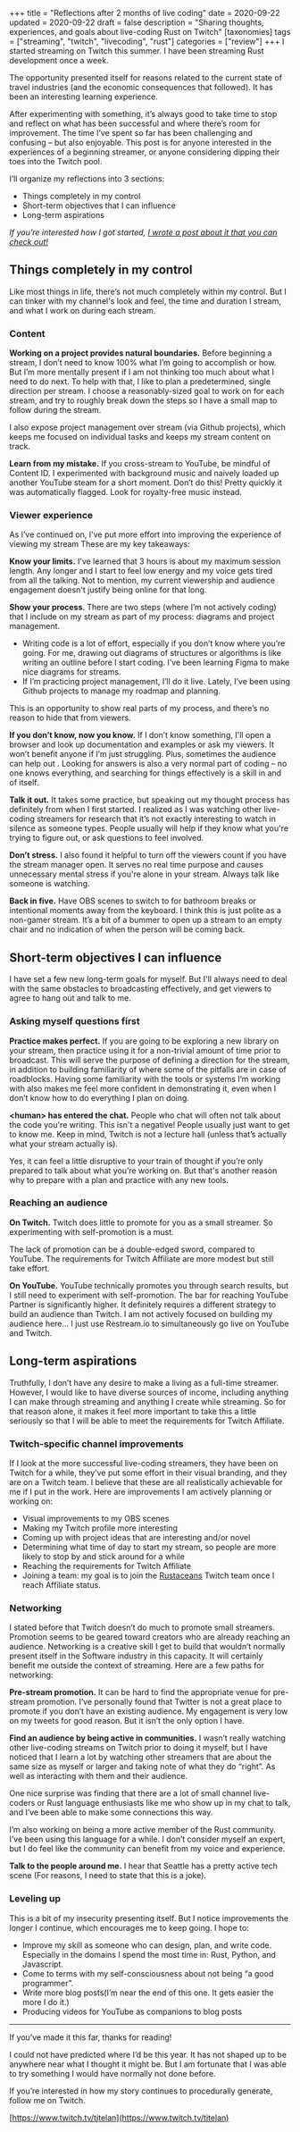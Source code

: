 +++
title = "Reflections after 2 months of live coding"
date = 2020-09-22
updated = 2020-09-22
draft = false
description = "Sharing thoughts, experiences, and goals about live-coding Rust on Twitch"
[taxonomies]
tags = ["streaming", "twitch", "livecoding", "rust"]
categories = ["review"]
+++
I started streaming on Twitch this summer. I have been streaming Rust development once a week.

The opportunity presented itself for reasons related to the current state of travel industries (and the economic consequences that followed). It has been an interesting learning experience. 

After experimenting with something, it’s always good to take time to stop and reflect on what has been successful and where there’s room for improvement. The time I’ve spent so far has been challenging and confusing – but also enjoyable. This post is for anyone interested in the experiences of a beginning streamer, or anyone considering dipping their toes into the Twitch pool.

I’ll organize my reflections into 3 sections:

*   Things completely in my control
*   Short-term objectives that I can influence
*   Long-term aspirations

_If you’re interested how I got started, [I wrote a post about it that you can check out!](@/blog/2020-07-29-what-I-learned-running-a-live-programming-stream-from-linux.md)_

## Things completely in my control

Like most things in life, there’s not much completely within my control. But I can tinker with my channel's look and feel, the time and duration I stream, and what I work on during each stream.

### Content

**Working on a project provides natural boundaries.** Before beginning a stream, I don’t need to know 100% what I’m going to accomplish or how. But I’m more mentally present if I am not thinking too much about what I need to do next. To help with that, I like to plan a predetermined, single direction per stream. I choose a reasonably-sized goal to work on for each stream, and try to roughly break down the steps so I have a small map to follow during the stream.

I also expose project management over stream (via Github projects), which keeps me focused on individual tasks and keeps my stream content on track.

**Learn from my mistake.** If you cross-stream to YouTube, be mindful of Content ID. I experimented with background music and naively loaded up another YouTube steam for a short moment. Don’t do this! Pretty quickly it was automatically flagged. Look for royalty-free music instead.

### Viewer experience

As I’ve continued on, I've put more effort into improving the experience of viewing my stream These are my key takeaways:

**Know your limits.** I’ve learned that 3 hours is about my maximum session length. Any longer and I start to feel low energy and my voice gets tired from all the talking. Not to mention, my current viewership and audience engagement doesn't justify being online for that long.

**Show your process**. There are two steps (where I’m not actively coding) that I include on my stream as part of my process: diagrams and project management. 

*   Writing code is a lot of effort, especially if you don’t know where you’re going. For me, drawing out diagrams of structures or algorithms is like writing an outline before I start coding. I’ve been learning Figma to make nice diagrams for streams.
*   If I’m practicing project management, I’ll do it live. Lately, I’ve been using Github projects to manage my roadmap and planning.

This is an opportunity to show real parts of my process, and there’s no reason to hide that from viewers. 

**If you don’t know, now you know.** If I don’t know something, I'll open a browser and look up documentation and examples or ask my viewers. It won’t benefit anyone if I’m just struggling. Plus, sometimes the audience can help out . Looking for answers is also a very normal part of coding – no one knows everything, and searching for things effectively is a skill in and of itself.

**Talk it out.** It takes some practice, but speaking out my thought process has definitely  from when I first started. I realized as I was watching other live-coding streamers for research that it’s not exactly interesting to watch in silence as someone types. People usually will help if they know what you're trying to figure out, or ask questions to feel involved.

**Don’t stress.** I also found it helpful to turn off the viewers count if you have the stream manager open. It serves no real time purpose and causes unnecessary mental stress if you're alone in your stream. Always talk like someone is watching.

**Back in five.** Have OBS scenes to switch to for bathroom breaks or intentional moments away from the keyboard.  I think this is just polite as a non-gamer stream. It’s a bit of a bummer to open up a stream to an empty chair and no indication of when the person will be coming back.

## Short-term objectives I can influence

I have set a few new long-term goals for myself. But I'll always need to deal with the same obstacles to broadcasting effectively, and get viewers to agree to hang out and talk to me.

### Asking myself questions first

**Practice makes perfect.** If you are going to be exploring a new library on your stream, then practice using it for a non-trivial amount of time prior to broadcast. This will serve the purpose of defining a direction for the stream, in addition to building familiarity of where some of the pitfalls are in case of roadblocks. Having some familiarity with the tools or systems I’m working with also makes me feel more confident in demonstrating it, even when I don’t know how to do everything I plan on doing.

**&lt;human> has entered the chat.** People who chat will often not talk about the code you're writing. This isn't a negative! People usually just want to get to know me. Keep in mind, Twitch is not a lecture hall (unless that’s actually what your stream actually is).

Yes, it can feel a little disruptive to your train of thought if you’re only prepared to talk about what you’re working on. But that's another reason why to prepare with a plan and practice with any new tools.

### Reaching an audience

**On Twitch.** Twitch does little to promote for you as a small streamer. So experimenting with self-promotion is a must.

The lack of promotion can be a double-edged sword, compared to YouTube. The requirements for Twitch Affiliate are more modest but still take effort. 

**On YouTube.** YouTube technically promotes you through search results, but I still need to experiment with self-promotion. The bar for reaching YouTube Partner is significantly higher. It definitely requires a different strategy to build an audience than Twitch. I am not actively focused on building my audience here... I just use Restream.io to simultaneously go live on YouTube and Twitch.

## Long-term aspirations

Truthfully, I don’t have any desire to make a living as a full-time streamer. However, I would like to have diverse sources of income, including anything I can make through streaming and anything I create while streaming. So for that reason alone, it makes it feel more important to take this a little seriously so that I will be able to meet the requirements for Twitch Affiliate.

### Twitch-specific channel improvements

If I look at the more successful live-coding streamers, they have been on Twitch for a while, they’ve put some effort in their visual branding, and they are on a Twitch team. I believe that these are all realistically achievable for me if I put in the work. Here are improvements I am actively planning or working on:

*   Visual improvements to my OBS scenes
*   Making my Twitch profile more interesting
*   Coming up with project ideas that are interesting and/or novel
*   Determining what time of day to start my stream, so people are more likely to stop by and stick around for a while
*   Reaching the requirements for Twitch Affiliate
*   Joining a team: my goal is to join the [Rustaceans](https://www.twitch.tv/team/rustaceans) Twitch team once I reach Affiliate status.

### Networking

I stated before that Twitch doesn’t do much to promote small streamers. Promotion seems to be geared toward creators who are already reaching an audience. Networking is a creative skill I get to build that wouldn’t normally present itself in the Software industry in this capacity. It will certainly benefit me outside the context of streaming. Here are a few paths for networking:

**Pre-stream promotion.** It can be hard to find the appropriate venue for pre-stream promotion. I’ve personally found that Twitter is not a great place to promote if you don’t have an existing audience. My engagement is very low on my tweets for good reason. But it isn’t the only option I have. 

**Find an audience by being active in communities.** I wasn’t really watching other live-coding streams on Twitch prior to doing it myself, but I have noticed that I learn a lot by watching other streamers that are about the same size as myself or larger and taking note of what they do “right”. As well as interacting with them and their audience.

One nice surprise was finding that there are a lot of small channel live-coders or Rust language enthusiasts like me who show up in my chat to talk, and I’ve been able to make some connections this way.

I’m also working on being a more active member of the Rust community. I’ve been using this language for a while. I don’t consider myself an expert, but I do feel like the community can benefit from  my voice and experience.

**Talk to the people around me.** I hear that Seattle has a pretty active tech scene (For reasons, I need to state that this is a joke).

### Leveling up

This is a bit of my insecurity presenting itself. But I notice improvements the longer I continue, which encourages me to keep going. I hope to:

*   Improve my skill as someone who can design, plan, and write code. Especially in the domains I spend the most time in: Rust, Python, and Javascript.
*   Come to terms with my self-consciousness about not being “a good programmer”.
*   Write more blog posts(I’m near the end of this one. It gets easier the more I do it.)
*   Producing videos for YouTube as companions to blog posts

---

If you’ve made it this far, thanks for reading!

I could not have predicted where I’d be this year. It has not shaped up to be anywhere near what I thought it might be. But I am fortunate that I was able to try something I would have normally not done before.

If you’re interested in how my story continues to procedurally generate, follow me on Twitch.

[https://www.twitch.tv/tjtelan](https://www.twitch.tv/tjtelan)